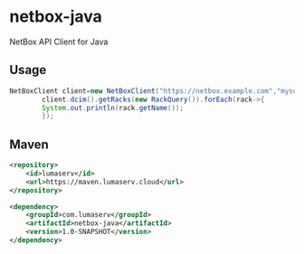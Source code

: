 # netbox-java

NetBox API Client for Java

## Usage

```java
NetBoxClient client=new NetBoxClient("https://netbox.example.com","mysupersecureapitoken");
        client.dcim().getRacks(new RackQuery()).forEach(rack->{
        System.out.println(rack.getName());
        });
```

## Maven

```xml
<repository>
    <id>lumaserv</id>
    <url>https://maven.lumaserv.cloud</url>
</repository>
```

```xml
<dependency>
    <groupId>com.lumaserv</groupId>
    <artifactId>netbox-java</artifactId>
    <version>1.0-SNAPSHOT</version>
</dependency>
```